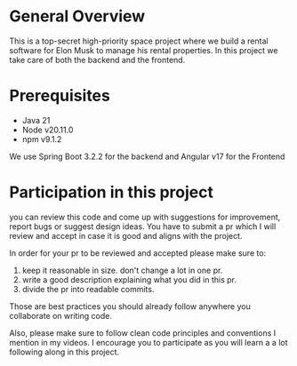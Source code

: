 # General Overview
This is a top-secret high-priority space project where we build a rental 
software for Elon Musk to manage his rental properties. In this project
we take care of both the backend and the frontend.

# Prerequisites
- Java 21
- Node v20.11.0
- npm v9.1.2

We use Spring Boot 3.2.2 for the backend and Angular v17 for the Frontend

# Participation in this project
you can review this code and come up with suggestions for improvement, 
report bugs or suggest design ideas. You have to submit a pr which I will
review and accept in case it is good and aligns with the project. 

In order for your pr to be reviewed and accepted please make sure to:
1. keep it reasonable in size. don't change a lot in one pr.
2. write a good description explaining what you did in this pr.
3. divide the pr into readable commits.

Those are best practices you should already follow anywhere you collaborate
on writing code.

Also, please make sure to follow clean code principles and conventions I mention
in my videos. I encourage you to participate as you will learn a a lot following
along in this project.
